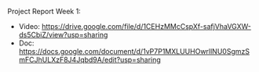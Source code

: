 Project Report Week 1: 
+ Video: https://drive.google.com/file/d/1CEHzMMcCspXf-safjVhaVGXW-ds5CbiZ/view?usp=sharing
+ Doc: https://docs.google.com/document/d/1vP7P1MXLUUHOwrllNU0SgmzSmFCJhULXzF8J4Jqbd9A/edit?usp=sharing
